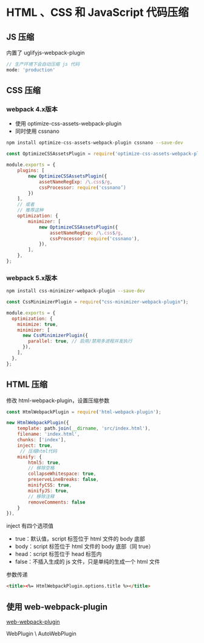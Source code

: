 # HTML 、CSS 和 JavaScript 代码压缩

## JS 压缩

内置了 uglifyjs-webpack-plugin

```js
// 生产环境下会自动压缩 js 代码
mode: 'production'
```

## CSS 压缩

### webpack 4.x版本

- 使⽤ optimize-css-assets-webpack-plugin
- 同时使用 cssnano

```bash
npm install optimize-css-assets-webpack-plugin cssnano --save-dev
```

```js
const OptimizeCSSAssetsPlugin = require('optimize-css-assets-webpack-plugin');

module.exports = {
    plugins: [
        new OptimizeCSSAssetsPlugin({
            assetNameRegExp: /\.css$/g,
            cssProcessor: require('cssnano’)
        })
    ],
    // 或者
    // 推荐这种
    optimization: {
        minimizer: [
            new OptimizeCSSAssetsPlugin({
                assetNameRegExp: /\.css$/g,
                cssProcessor: require('cssnano'),
            }),
        ],
    },
};
```

### webpack 5.x版本

```bash
npm install css-minimizer-webpack-plugin --save-dev
```

```js
const CssMinimizerPlugin = require("css-minimizer-webpack-plugin");

module.exports = {
  optimization: {
    minimize: true,
    minimizer: [
      new CssMinimizerPlugin({
        parallel: true, // 启用/禁用多进程并发执行
      }),
    ],
  },
};
```

## HTML 压缩

修改 html-webpack-plugin，设置压缩参数

```js
const HtmlWebpackPlugin = require('html-webpack-plugin');

new HtmlWebpackPlugin({
    template: path.join(__dirname, 'src/index.html'),
    filename: 'index.html',
    chunks: ['index'],
    inject: true,
     // 压缩html代码
    minify: {
        html5: true,
        // 移除空格
        collapseWhitespace: true,
        preserveLineBreaks: false,
        minifyCSS: true,
        minifyJS: true,
        // 移除注释
        removeComments: false
    }
}),
```

inject 有四个选项值

- true：默认值，script 标签位于 html 文件的 body 底部
- body：script 标签位于 html 文件的 body 底部（同 true）
- head：script 标签位于 head 标签内
- false：不插入生成的 js 文件，只是单纯的生成一个 html 文件

参数传递

```html
<title><%= HtmlWebpackPlugin.options.title %></title>
```

## 使用 web-webpack-plugin

[web-webpack-plugin](https://www.npmjs.com/package/web-webpack-plugin)

WebPlugin \ AutoWebPlugin
